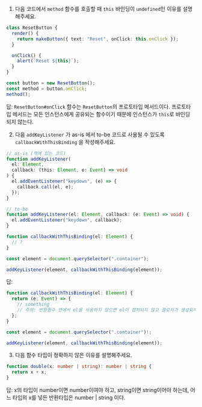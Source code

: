 1. 다음 코드에서 `method` 함수를 호출할 때 `this` 바인딩이 `undefined`인 이유를 설명해주세요.

```typescript
class ResetButton {
  render() {
    return makeButton({ text: "Reset", onClick: this.onClick });
  }

  onClick() {
    alert(`Reset ${this}`);
  }
}

const button = new ResetButton();
const method = button.onClick;
method();
```

답: `ResetButton#onClick` 함수는 `ResetButton`의 프로토타입 메서드이다. 프로토타입 메서드는 모든 인스턴스에게 공유되는 함수이기 때문에 인스턴스가 `this`로 바인딩 되지 않는다.

2. 다음 `addKeyListener` 가 as-is 에서 to-be 코드로 사용될 수 있도록 `callbackWithThisBinding` 을 작성해주세요.

```typescript
// as-is (책에 있는 코드)
function addKeyListener(
  el: Element,
  callback: (this: Element, e: Event) => void
) {
  el.addEventListener("keydown", (e) => {
    callback.call(el, e);
  });
}

// to-be
function addKeyListener(el: Element, callback: (e: Event) => void) {
  el.addEventListener("keydown", callback);
}

function callbackWithThisBinding(el: Element) {
  // ?
}

const element = document.querySelector(".container");

addKeyListener(element, callbackWithThisBinding(element));
```

답:

```typescript
function callbackWithThisBinding(el: Element) {
  return (e: Event) => {
    // something
    // 주의: 반환함수 안에서 el을 사용하지 않으면 el이 캡처되지 않고 클로저가 생성되지 않는다.
  };
}

const element = document.querySelector(".container")!;

addKeyListener(element, callbackWithThisBinding(element));
```

3. 다음 함수 타입이 정확하지 않은 이유를 설명해주세요.

```typescript
function double(x: number | string): number | string {
  return x + x;
}
```

답: x의 타입이 number이면 number이여야 하고, string이면 string이어야 하는데, 어느 타입의 x를 넣든 반환타입은 number | string 이다.
